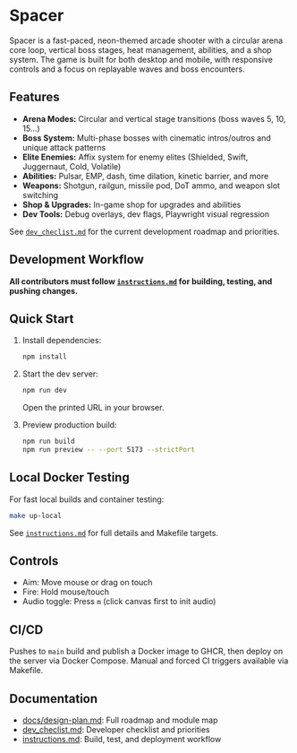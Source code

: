 
# Spacer

Spacer is a fast-paced, neon-themed arcade shooter with a circular arena core loop, vertical boss stages, heat management, abilities, and a shop system. The game is built for both desktop and mobile, with responsive controls and a focus on replayable waves and boss encounters.

## Features

- **Arena Modes:** Circular and vertical stage transitions (boss waves 5, 10, 15...)
- **Boss System:** Multi-phase bosses with cinematic intros/outros and unique attack patterns
- **Elite Enemies:** Affix system for enemy elites (Shielded, Swift, Juggernaut, Cold, Volatile)
- **Abilities:** Pulsar, EMP, dash, time dilation, kinetic barrier, and more
- **Weapons:** Shotgun, railgun, missile pod, DoT ammo, and weapon slot switching
- **Shop & Upgrades:** In-game shop for upgrades and abilities
- **Dev Tools:** Debug overlays, dev flags, Playwright visual regression

See [`dev_checlist.md`](./dev_checlist.md) for the current development roadmap and priorities.

## Development Workflow

**All contributors must follow [`instructions.md`](./instructions.md) for building, testing, and pushing changes.**

## Quick Start

1. Install dependencies:

	```bash
	npm install
	```

2. Start the dev server:

	```bash
	npm run dev
	```

	Open the printed URL in your browser.

3. Preview production build:

	```bash
	npm run build
	npm run preview -- --port 5173 --strictPort
	```

## Local Docker Testing

For fast local builds and container testing:

```bash
make up-local
```

See [`instructions.md`](./instructions.md) for full details and Makefile targets.

## Controls

- Aim: Move mouse or drag on touch
- Fire: Hold mouse/touch
- Audio toggle: Press `m` (click canvas first to init audio)

## CI/CD

Pushes to `main` build and publish a Docker image to GHCR, then deploy on the server via Docker Compose. Manual and forced CI triggers available via Makefile.

## Documentation

- [docs/design-plan.md](./docs/design-plan.md): Full roadmap and module map
- [dev_checlist.md](./dev_checlist.md): Developer checklist and priorities
- [instructions.md](./instructions.md): Build, test, and deployment workflow
